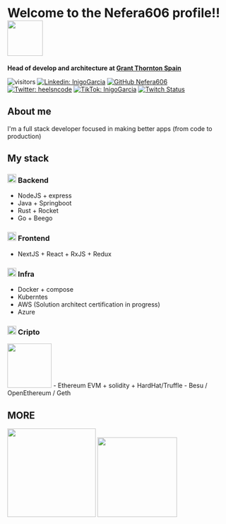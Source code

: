 # Welcome to the Nefera606 profile!! <img src="https://media.giphy.com/media/l0IxZR0XBSSlBQhBS/giphy.gif" width="80">

**Head of develop and architecture at <a href="https://www.grantthornton.es/servicios/consultoria-de-negocio-e-innovacion/blockchain--crypto-lab/">Grant Thornton Spain</a>**

![visitors](https://visitor-badge.glitch.me/badge?page_id=page.id)
[![Linkedin: InigoGarcia](https://img.shields.io/badge/-chaingineer-blue?style=flat-square&logo=Linkedin&logoColor=white&link=https://www.linkedin.com/in/chaingineer/)](https://www.linkedin.com/in/chaingineer/)
[![GitHub Nefera606](https://img.shields.io/github/followers/nefera606?label=follow&style=social)](https://github.com/nefera606)
[![Twitter: heelsncode](https://img.shields.io/twitter/follow/heelsncode?style=social)](https://twitter.com/HeelsNcode)
[![TikTok: InigoGarcia](https://img.shields.io/static/v1?label=TikTok&message=Subscribe!&style=social&logo=TikTok&logoColor=violet)](https://www.tiktok.com/@heelsncode)
[![Twitch Status](https://img.shields.io/twitch/status/nefera606)](https://www.twitch.tv/nefera606)

## About me

I'm a full stack developer focused in making better apps (from code to production)

## My stack

### <img src="https://findicons.com/files/icons/1714/dropline_neu/128/network_server.png" width="20"> Backend
- NodeJS + express
- Java + Springboot
- Rust + Rocket
- Go + Beego

### <img src="https://findicons.com/files/icons/2142/webset/48/chrome.png" width="20"> Frontend
- NextJS + React + RxJS + Redux

### <img src="https://findicons.com/files/icons/1387/star_wars_attack_of_the_clones/128/republic_assault_ship.png" width="20"> Infra
- Docker + compose
- Kuberntes
- AWS (Solution architect certification in progress)
- Azure

### <img src="https://findicons.com/files/icons/1804/samurai_vol_2/128/token_samurai.png" width="20"> Cripto
<img src="https://media.giphy.com/media/Xtg9ygGsjvouF7vZ1w/giphy.gif" width="100">
- Ethereum EVM + solidity + HardHat/Truffle
- Besu / OpenEthereum / Geth

## MORE
<img src="https://media.giphy.com/media/Hu7WoH6fTHCQVzChI7/giphy.gif" width="200">


<img height="180em" src="https://github-readme-stats.vercel.app/api?username=nefera606&show_icons=true&hide_border=true&&count_private=true&include_all_commits=true" />
